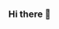 ### Hi there 👋

<!--
**327aem/327aem** is a ✨ _special_ ✨ repository because its `README.md` (this file) appears on your GitHub profile.

![Solved.ac Profile](http://mazassumnida.wtf/api/v2/generate_badge?boj=327aem)](https://solved.ac/327aem/)

![Anurag's GitHub stats](https://github-readme-stats.vercel.app/api?username=327aem)](https://github.com/327aem/github-readme-stats)


